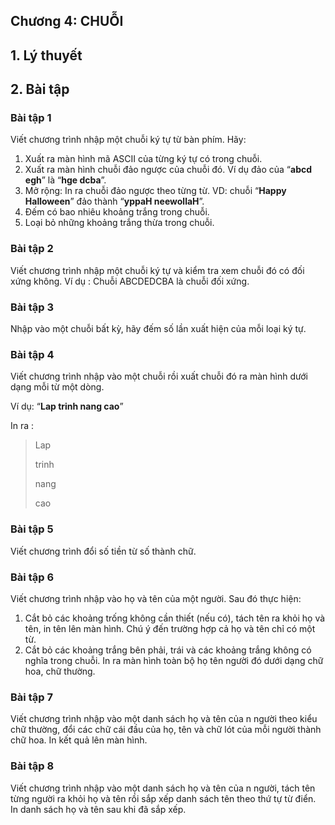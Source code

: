## Chương 4: CHUỖI

## 1. Lý thuyết

## 2. Bài tập

### Bài tập 1

Viết chương trình nhập một chuỗi ký tự từ bàn phím. Hãy:

1. Xuất ra màn hình mã ASCII của từng ký tự có trong chuỗi.
2. Xuất ra màn hình chuỗi đảo ngược của chuỗi đó. Ví dụ đảo của “**abcd egh**” là “**hge dcba**”.
3. Mở rộng: In ra chuỗi đảo ngược theo từng từ. VD: chuỗi “**Happy Halloween**” đảo thành “**yppaH neewollaH**”.
4. Đếm có bao nhiêu khoảng trắng trong chuỗi.
5. Loại bỏ những khoảng trắng thừa trong chuỗi.

### Bài tập 2

Viết chương trình nhập một chuỗi ký tự và kiểm tra xem chuỗi đó có đối xứng không. Ví dụ : Chuỗi ABCDEDCBA là chuỗi đối xứng.

### Bài tập 3

Nhập vào một chuỗi bất kỳ, hãy đếm số lần xuất hiện của mỗi loại ký tự.

### Bài tập 4

Viết chương trình nhập vào một chuỗi rồi xuất chuỗi đó ra màn hình dưới dạng mỗi từ một dòng.

Ví dụ: “**Lap trinh nang cao**”

In ra :

> Lap
>
> trinh
>
> nang
>
> cao

### Bài tập 5

Viết chương trình đổi số tiền từ số thành chữ.

### Bài tập 6

Viết chương trình nhập vào họ và tên của một người. Sau đó thực hiện:

1. Cắt bỏ các khoảng trống không cần thiết \(nếu có\), tách tên ra khỏi họ và tên, in tên lên màn hình. Chú ý đến trường hợp cả họ và tên chỉ có một từ.
2. Cắt bỏ các khoảng trắng bên phải, trái và các khoảng trắng không có nghĩa trong chuỗi. In ra màn hình toàn bộ họ tên người đó dưới dạng chữ hoa, chữ thường.

### Bài tập 7

Viết chương trình nhập vào một danh sách họ và tên của n người theo kiểu chữ thường, đổi các chữ cái đầu của họ, tên và chữ lót của mỗi người thành chữ hoa. In kết quả lên màn hình.

### Bài tập 8

Viết chương trình nhập vào một danh sách họ và tên của n người, tách tên từng người ra khỏi họ và tên rồi sắp xếp danh sách tên theo thứ tự từ điển. In danh sách họ và tên sau khi đã sắp xếp.

